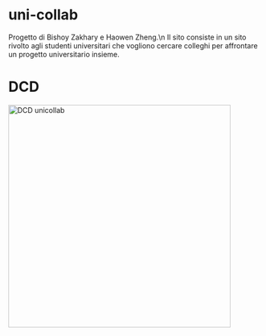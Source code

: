 # uni-collab
Progetto di Bishoy Zakhary e Haowen Zheng.\n
Il sito consiste in un sito rivolto agli studenti universitari che vogliono cercare colleghi per affrontare un progetto universitario insieme.

# DCD
<img width="442" alt="DCD unicollab" src="https://github.com/haowen3012/uni-collab/assets/113709699/52e4b2ab-ca48-49d5-b616-57994e9d8d70">




